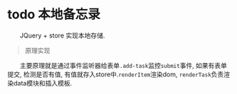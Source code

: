 # todo 本地备忘录

&emsp;&emsp;JQuery + store 实现本地存储.

> 原理实现

&emsp;&emsp;主要原理就是通过事件监听器给表单`.add-task`监控`submit`事件, 如果有表单提交, 检测是否有值, 有值就存入store中.`renderItem`渲染dom, `renderTask`负责渲染data模块和插入模板.